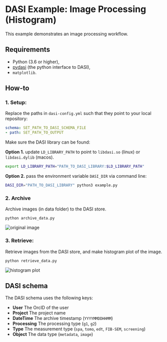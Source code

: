 # DASI Example: Image Processing (Histogram)

This example demonstrates an image processing workflow.

## Requirements

* Python (3.6 or higher),
* [pydasi](https://pypi.org/project/pydasi/) (the python interface to DASI),
* `matplotlib`.

## How-to

### 1. Setup:

Replace the paths in `dasi-config.yml` such that they point to your local repository:

```yaml
schema: SET_PATH_TO_DASI_SCHEMA_FILE
- path: SET_PATH_TO_OUTPUT
```

Make sure the DASI library can be found:

**Option 1.** update `LD_LIBRARY_PATH` to point to `libdasi.so` (linux) or `libdasi.dylib` (macos).

```bash
export LD_LIBRARY_PATH="PATH_TO_DASI_LIBRARY:$LD_LIBRARY_PATH"
```

**Option 2.** pass the environment variable `DASI_DIR` via command line:

```bash
DASI_DIR="PATH_TO_DASI_LIBRARY" python3 example.py
```

### 2. Archive

Archive images (in data folder) to the DASI store.

```
python archive_data.py
```

![original image](data/mic_Feb03_12.26.11.tif)

### 3. Retrieve:

Retrieve images from the DASI store, and make histogram plot of the image.

```
python retrieve_data.py
```

![histogram plot](mic_Feb03_12.26.11.tif.png)

## DASI schema

The DASI schema uses the following keys:

* **User** The OrcID of the user
* **Project** The project name
* **DateTime** The archive timestamp (`YYYYMMDDHHMM`)
* **Processing** The processing type (`g1`, `g2`)
* **Type** The measurement type (`spa`, `tomo`, `edt`, `FIB-SEM`, `screening`)
* **Object** The data type (`metadata`, `image`)
